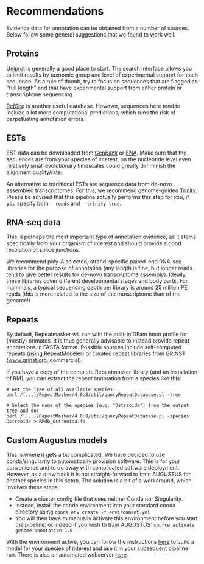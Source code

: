 # Recommendations

Evidence data for annotation can be obtained from a number of sources. Below follow some general suggestions that we found to work well.

## Proteins

[Uniprot](https://www.uniprot.org/) is generally a good place to start. The search interface allows you to limit results by taxnomic group and level of experimental support for 
each sequence. As a rule of thumb, try to focus on sequences that are flagged as "full length" and that have experimental support from either
protein or transcriptome sequencing. 

[RefSeq](https://www.ncbi.nlm.nih.gov/protein/) is another useful database. However, sequences here tend to include a lot more computational predictions,
which runs the risk of perpetuating annotation errors. 

## ESTs

EST data can be downloaded from [GenBank](https://www.ncbi.nlm.nih.gov/nucleotide) or [ENA](https://www.ebi.ac.uk/ena). 
Make sure that the sequences are from your species of interest; on the nucleotide level even relatively small evolutionary timescales could
greatly dimminish the alignment quality/rate. 

An alternative to traditional ESTs are sequence data from de-novo assembled transcriptomes. For this, we recommend genome-guided [Trinity](https://github.com/trinityrnaseq/trinityrnaseq/wiki/Genome-Guided-Trinity-Transcriptome-Assembly).
Please be advised that this pipeline actually performs this step for you, if you specify both `--reads` and `--trinity true`.

## RNA-seq data

This is perhaps the most important type of annotation evidence, as it stems specifically from your organism of interest and should provide
a good resolution of splice junctions. 

We recommend poly-A selected, strand-specific paired-end RNA-seq libraries for the purpose of annotation (any length is fine, but longer reads
tend to give better results for de-novo transcriptome assembly). Ideally, these libraries cover different develpomental stages and body parts.
For mammals, a typical sequencing depth per library is around 25 million PE reads (this is more related to the size of the transcriptome than 
of the genome!)

## Repeats

By default, Repeatmasker will run with the built-in DFam hmm profile for (mostly) primates. It is thus generally advisable to instead provide 
repeat annotations in FASTA format. Possible sources include self-computed repeats (using RepeatModeler) or curated repeat libraries from 
GRINST (www.grinst.org, commercial). 

If you have a copy of the complete Repeatmasker library (and an installation of RM), you can extract the repeat annotation from a species like this: 

```
# Get the Tree of all available species: 
perl /[...]/RepeatMasker/4.0.8/util/queryRepeatDatabase.pl -tree

# Select the name of the species (e.g. "Ostreoida") from the output tree and do:
perl /[...]/RepeatMasker/4.0.8/util/queryRepeatDatabase.pl -species Ostreoida > RMdb_Ostreoida.fa
``` 

## Custom Augustus models

This is where it gets a bit complicated. We have decided to use conda/singularity to automatically provision software. This is for your 
convenience and to do away with complicated software deployment. However, as a draw back it is not straight-forward to train AUGUSTUS
for another species in this setup. The solution is a bit of a workaround, which involves these steps:

- Create a cluster config file that uses neither Conda nor Singularity. 
- Instead, install the conda environment into your standard conda directory using `conda env create -f environment.yml` 
- You will then have to manually activate this environment before you start the pipeline; or indeed if you wish to 
train AUGUSTUS: `source activate genome-annotation-1.0`

With the environment active, you can follow the instructions [here](http://bioinf.uni-greifswald.de/augustus/binaries/tutorial/training.html) to build 
a model for your species of interest and use it in your subsequent pipeline run. There is also an automated 
webserver [here](http://bioinf.uni-greifswald.de/webaugustus/trainingtutorial.gsp).
